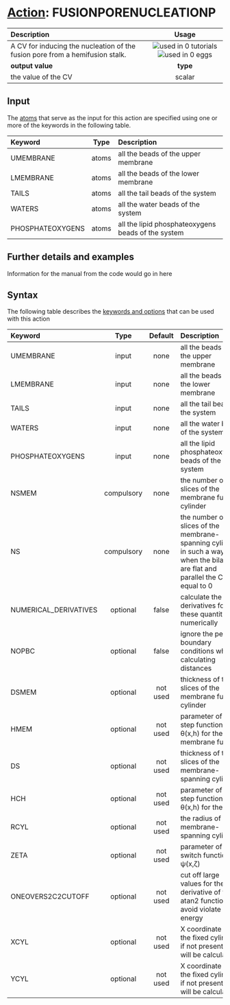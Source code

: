 # [Action](actions.md): FUSIONPORENUCLEATIONP

| Description    | Usage |
|:--------|:--------:|
| A CV for inducing the nucleation of the fusion pore from a hemifusion stalk. | ![used in 0 tutorials](https://img.shields.io/badge/tutorials-0-red.svg)![used in 0 eggs](https://img.shields.io/badge/nest-0-red.svg)|
 | **output value** | **type** |
| the value of the CV | scalar |

## Input

The [atoms](specifying_atoms.html) that serve as the input for this action are specified using one or more of the keywords in the following table.

| Keyword |  Type | Description |
|:--------|:------:|:-----------|
| UMEMBRANE | atoms | all the beads of the upper membrane |
| LMEMBRANE | atoms | all the beads of the lower membrane |
| TAILS | atoms | all the tail beads of the system |
| WATERS | atoms | all the water beads of the system |
| PHOSPHATEOXYGENS | atoms | all the lipid phosphateoxygens beads of the system |


## Further details and examples 
Information for the manual from the code would go in here 
## Syntax 
The following table describes the [keywords and options](parsing.md) that can be used with this action 

| Keyword | Type | Default | Description |
|:-------|:----:|:-------:|:-----------|
| UMEMBRANE | input | none | all the beads of the upper membrane |
| LMEMBRANE | input | none | all the beads of the lower membrane |
| TAILS | input | none | all the tail beads of the system |
| WATERS | input | none | all the water beads of the system |
| PHOSPHATEOXYGENS | input | none | all the lipid phosphateoxygens beads of the system |
| NSMEM | compulsory | none | the number of slices of the membrane fusion cylinder |
| NS | compulsory | none | the number of slices of the membrane-spanning cylinder in such a way that when the bilayers are flat and parallel the CV is equal to 0 |
| NUMERICAL_DERIVATIVES | optional | false |  calculate the derivatives for these quantities numerically |
| NOPBC | optional | false |  ignore the periodic boundary conditions when calculating distances |
| DSMEM | optional | not used |  thickness of the slices of the membrane fusion cylinder |
| HMEM | optional | not used |  parameter of the step function θ(x,h) for the membrane fusion |
| DS | optional | not used |  thickness of the slices of the membrane-spanning cylinder |
| HCH | optional | not used |  parameter of the step function θ(x,h) for the CV |
| RCYL | optional | not used |  the radius of the membrane-spanning cylinder |
| ZETA | optional | not used |  parameter of the switch function ψ(x,ζ) |
| ONEOVERS2C2CUTOFF | optional | not used |  cut off large values for the derivative of the atan2 function to avoid violate energy |
| XCYL | optional | not used | X coordinate of the fixed cylinder, if not present this will be calculated |
| YCYL | optional | not used | X coordinate of the fixed cylinder, if not present this will be calculated |
